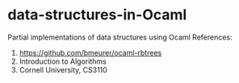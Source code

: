 # data-structures-in-Ocaml
Partial implementations of data structures using Ocaml
References: 
1. https://github.com/bmeurer/ocaml-rbtrees
2. Introduction to Algorithms
3. Cornell University, CS3110
